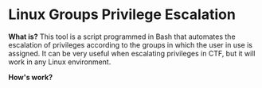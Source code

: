 # Linux Groups Privilege Escalation

**What is?**
This tool is a script programmed in Bash that automates the escalation of privileges according to the groups in which the user in use is assigned.
It can be very useful when escalating privileges in CTF, but it will work in any Linux environment.

**How's work?**

